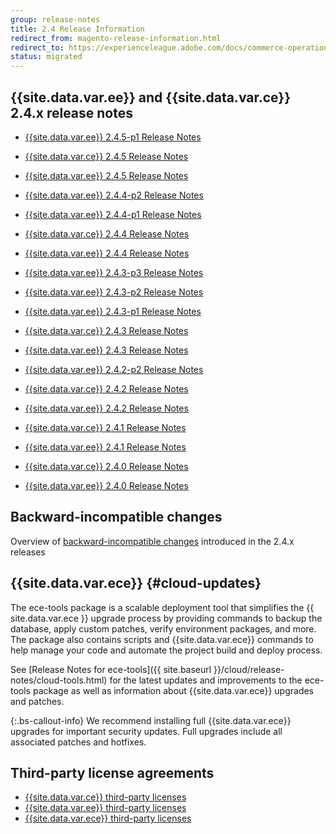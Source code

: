 ```yaml
---
group: release-notes
title: 2.4 Release Information
redirect_from: magento-release-information.html
redirect_to: https://experienceleague.adobe.com/docs/commerce-operations/release/notes/overview.html
status: migrated
---
```


## {{site.data.var.ee}} and {{site.data.var.ce}} 2.4.x release notes

*  [{{site.data.var.ee}} 2.4.5-p1 Release Notes]({{page.baseurl}}/release-notes/2-4-5-p1.html)
*  [{{site.data.var.ce}} 2.4.5 Release Notes]({{page.baseurl}}/release-notes/open-source-2-4-5.html)
*  [{{site.data.var.ee}} 2.4.5 Release Notes]({{page.baseurl}}/release-notes/commerce-2-4-5.html)

*  [{{site.data.var.ee}} 2.4.4-p2 Release Notes]({{page.baseurl}}/release-notes/2-4-4-p2.html)
*  [{{site.data.var.ee}} 2.4.4-p1 Release Notes]({{page.baseurl}}/release-notes/2-4-4-p1.html)
*  [{{site.data.var.ce}} 2.4.4 Release Notes]({{page.baseurl}}/release-notes/open-source-2-4-4.html)
*  [{{site.data.var.ee}} 2.4.4 Release Notes]({{page.baseurl}}/release-notes/commerce-2-4-4.html)

*  [{{site.data.var.ee}} 2.4.3-p3 Release Notes]({{page.baseurl}}/release-notes/2-4-3-p3.html)
*  [{{site.data.var.ee}} 2.4.3-p2 Release Notes]({{page.baseurl}}/release-notes/2-4-3-p2.html)
*  [{{site.data.var.ee}} 2.4.3-p1 Release Notes]({{page.baseurl}}/release-notes/2-4-3-p1.html)
*  [{{site.data.var.ce}} 2.4.3 Release Notes]({{page.baseurl}}/release-notes/open-source-2-4-3.html)
*  [{{site.data.var.ee}} 2.4.3 Release Notes]({{page.baseurl}}/release-notes/commerce-2-4-3.html)

*  [{{site.data.var.ee}} 2.4.2-p2 Release Notes]({{page.baseurl}}/release-notes/2-4-2-p2.html)
*  [{{site.data.var.ce}} 2.4.2 Release Notes]({{page.baseurl}}/release-notes/open-source-2-4-2.html)
*  [{{site.data.var.ee}} 2.4.2 Release Notes]({{page.baseurl}}/release-notes/commerce-2-4-2.html)

*  [{{site.data.var.ce}} 2.4.1 Release Notes]({{page.baseurl}}/release-notes/open-source-2-4-1.html)
*  [{{site.data.var.ee}} 2.4.1 Release Notes]({{page.baseurl}}/release-notes/commerce-2-4-1.html)

*  [{{site.data.var.ce}} 2.4.0 Release Notes]({{page.baseurl}}/release-notes/release-notes-2-4-0-open-source.html)
*  [{{site.data.var.ee}} 2.4.0 Release Notes]({{page.baseurl}}/release-notes/release-notes-2-4-0-commerce.html)

## Backward-incompatible changes

Overview of [backward-incompatible changes]({{page.baseurl}}/release-notes/backward-incompatible-changes/index.html) introduced in the 2.4.x releases

## {{site.data.var.ece}} {#cloud-updates}

The ece-tools package is a scalable deployment tool that simplifies the {{ site.data.var.ece }} upgrade process by providing commands to backup the database, apply custom patches, verify environment packages, and more. The package also contains scripts and {{site.data.var.ece}} commands to help manage your code and automate the project build and deploy process.

See [Release Notes for ece-tools]({{ site.baseurl }}/cloud/release-notes/cloud-tools.html) for the latest updates and improvements to the ece-tools package as well as information about {{site.data.var.ece}} upgrades and patches.

{:.bs-callout-info}
We recommend installing full {{site.data.var.ece}} upgrades for important security updates. Full upgrades include all associated patches and hotfixes.

## Third-party license agreements

*  [{{site.data.var.ce}} third-party licenses]({{page.baseurl}}/release-notes/packages-open-source.html)
*  [{{site.data.var.ee}} third-party licenses]({{page.baseurl}}/release-notes/packages-commerce.html)
*  [{{site.data.var.ece}} third-party licenses]({{page.baseurl}}/release-notes/packages-cloud.html)
